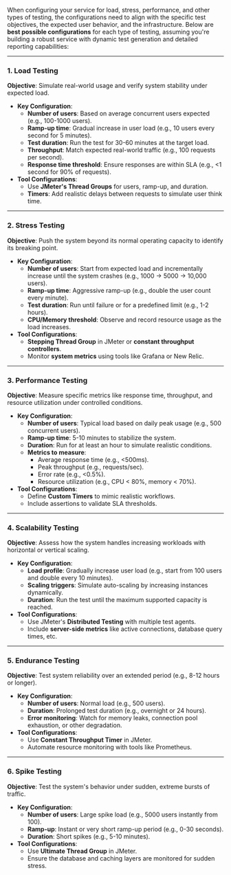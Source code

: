 
When configuring your service for load, stress, performance, and other types of testing, the configurations need to align with the specific test objectives, the expected user behavior, and the infrastructure. Below are **best possible configurations** for each type of testing, assuming you're building a robust service with dynamic test generation and detailed reporting capabilities:

---

### **1. Load Testing**

**Objective**: Simulate real-world usage and verify system stability under expected load.

- **Key Configuration**:
    - **Number of users**: Based on average concurrent users expected (e.g., 100-1000 users).
    - **Ramp-up time**: Gradual increase in user load (e.g., 10 users every second for 5 minutes).
    - **Test duration**: Run the test for 30-60 minutes at the target load.
    - **Throughput**: Match expected real-world traffic (e.g., 100 requests per second).
    - **Response time threshold**: Ensure responses are within SLA (e.g., <1 second for 90% of requests).
- **Tool Configurations**:
    - Use **JMeter's Thread Groups** for users, ramp-up, and duration.
    - **Timers**: Add realistic delays between requests to simulate user think time.

---

### **2. Stress Testing**

**Objective**: Push the system beyond its normal operating capacity to identify its breaking point.

- **Key Configuration**:
    - **Number of users**: Start from expected load and incrementally increase until the system crashes (e.g., 1000 → 5000 → 10,000 users).
    - **Ramp-up time**: Aggressive ramp-up (e.g., double the user count every minute).
    - **Test duration**: Run until failure or for a predefined limit (e.g., 1-2 hours).
    - **CPU/Memory threshold**: Observe and record resource usage as the load increases.
- **Tool Configurations**:
    - **Stepping Thread Group** in JMeter or **constant throughput controllers**.
    - Monitor **system metrics** using tools like Grafana or New Relic.

---

### **3. Performance Testing**

**Objective**: Measure specific metrics like response time, throughput, and resource utilization under controlled conditions.

- **Key Configuration**:
    - **Number of users**: Typical load based on daily peak usage (e.g., 500 concurrent users).
    - **Ramp-up time**: 5-10 minutes to stabilize the system.
    - **Duration**: Run for at least an hour to simulate realistic conditions.
    - **Metrics to measure**:
        - Average response time (e.g., <500ms).
        - Peak throughput (e.g., requests/sec).
        - Error rate (e.g., <0.5%).
        - Resource utilization (e.g., CPU < 80%, memory < 70%).
- **Tool Configurations**:
    - Define **Custom Timers** to mimic realistic workflows.
    - Include assertions to validate SLA thresholds.

---

### **4. Scalability Testing**

**Objective**: Assess how the system handles increasing workloads with horizontal or vertical scaling.

- **Key Configuration**:
    - **Load profile**: Gradually increase user load (e.g., start from 100 users and double every 10 minutes).
    - **Scaling triggers**: Simulate auto-scaling by increasing instances dynamically.
    - **Duration**: Run the test until the maximum supported capacity is reached.
- **Tool Configurations**:
    - Use JMeter's **Distributed Testing** with multiple test agents.
    - Include **server-side metrics** like active connections, database query times, etc.

---

### **5. Endurance Testing**

**Objective**: Test system reliability over an extended period (e.g., 8-12 hours or longer).

- **Key Configuration**:
    - **Number of users**: Normal load (e.g., 500 users).
    - **Duration**: Prolonged test duration (e.g., overnight or 24 hours).
    - **Error monitoring**: Watch for memory leaks, connection pool exhaustion, or other degradation.
- **Tool Configurations**:
    - Use **Constant Throughput Timer** in JMeter.
    - Automate resource monitoring with tools like Prometheus.

---

### **6. Spike Testing**

**Objective**: Test the system's behavior under sudden, extreme bursts of traffic.

- **Key Configuration**:
    - **Number of users**: Large spike load (e.g., 5000 users instantly from 100).
    - **Ramp-up**: Instant or very short ramp-up period (e.g., 0-30 seconds).
    - **Duration**: Short spikes (e.g., 5-10 minutes).
- **Tool Configurations**:
    - Use **Ultimate Thread Group** in JMeter.
    - Ensure the database and caching layers are monitored for sudden stress.



